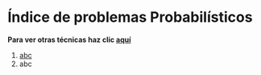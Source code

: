 # Índice de problemas Probabilísticos
**Para ver otras técnicas haz clic [aquí](../README.md)**

1. [abc](../README.md)
2. abc

